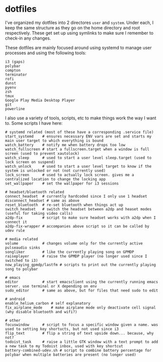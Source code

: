 # dotfiles

I've organized my dotfiles into 2 directores `user` and `system`. Under each, I keep the same structure as they go on the home directory and root respectively. These get set up using symlinks to make sure I remember to check-in any changes.

These dotfiles are mainly focused around using systemd to manage user processes and using the following tools:

```
i3 (gaps)
polybar
compton
terminator
rofi
dunst
pyenv
zsh
tmux
Google Play Media Desktop Player
git
powerline
```

I also use a variety of tools, scripts, etc to make things work the way I want to. Some scripts I have here:

```shell
# systemd related (most of these have a corresponding .service file)
start_systemd    # ensures necessary ENV vars are set and starts my main user target to which everything is bound
watch_battery    # notify me when battery drops too low
watch_fullscreen # start a fullscreen.target when a window is full screen (used to prevent xautolock)
watch_sleep      # used to start a user level sleep.target (used to lock screen on suspend)
watch_unlock     # used to start a user level target to know if the system is unlocked or not (not currently used)
lock_screen      # used to actually lock screen. gives me a centralized location to change the locking app
set_wallpaper    # set the wallpaper for i3 sessions

# headset/bluetooth related
connect_headset  # currently hardcoded since I only use 1 headset
disconnect_headset # same as above
reset_bluetooth  # re-set bluetooth when things act up
switch_headset   # switch the headset between a2dp and heaset modes (useful for taking video calls)
a2dp-fix         # script to make sure headset works with a2dp when I connect it
a2dp-fix-wrapper # accompanies above script so it can be called by udev rule

# media related
volume           # changes volume only for the currently active pulseaudio sinks
songliker        # like the currently playing song on GPMDP
raiseplayer      # raise the GPMDP player (no longer used since I switched to i3)
now_playing_gpmdp/lastfm # scripts to print out the currently playing song to polybar

# emacs
editor           # start emacsclient using the currently running emacs server. use terminal or X depending on env
sudo_editor      # same as above, but for files that need sudo to edit

# android
enable_helium_carbon # self explanatory
fix_airplane_mode    # make airplane mode only deactivate cell signal (why disable bluetooth and wifi?)

# other
focuswindow      # script to focus a specific window given a name. was used to setting key shortucts, but not used since i3
flip_text        # flip a string of text upside down... because, why not?
todoist_task     # raise a little GTK window with a text prompt to add a new task to my Todoist inbox, used with key shortcut
battery-combined-udev.sh # script to combine battery percentage for polybar when multiple batteries are present (no longer used)
```

